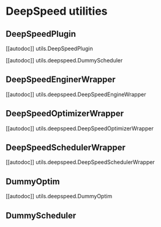 <!--Copyright 2021 The HuggingFace Team. All rights reserved.

Licensed under the Apache License, Version 2.0 (the "License"); you may not use this file except in compliance with
the License. You may obtain a copy of the License at

http://www.apache.org/licenses/LICENSE-2.0

Unless required by applicable law or agreed to in writing, software distributed under the License is distributed on
an "AS IS" BASIS, WITHOUT WARRANTIES OR CONDITIONS OF ANY KIND, either express or implied. See the License for the
specific language governing permissions and limitations under the License.

⚠️ Note that this file is in Markdown but contain specific syntax for our doc-builder (similar to MDX) that may not be
rendered properly in your Markdown viewer.
-->

# DeepSpeed utilities

## DeepSpeedPlugin

[[autodoc]] utils.DeepSpeedPlugin

[[autodoc]] utils.deepspeed.DummyScheduler

## DeepSpeedEnginerWrapper

[[autodoc]] utils.deepspeed.DeepSpeedEngineWrapper

## DeepSpeedOptimizerWrapper

[[autodoc]] utils.deepspeed.DeepSpeedOptimizerWrapper

## DeepSpeedSchedulerWrapper

[[autodoc]] utils.deepspeed.DeepSpeedSchedulerWrapper

## DummyOptim

[[autodoc]] utils.deepspeed.DummyOptim

## DummyScheduler